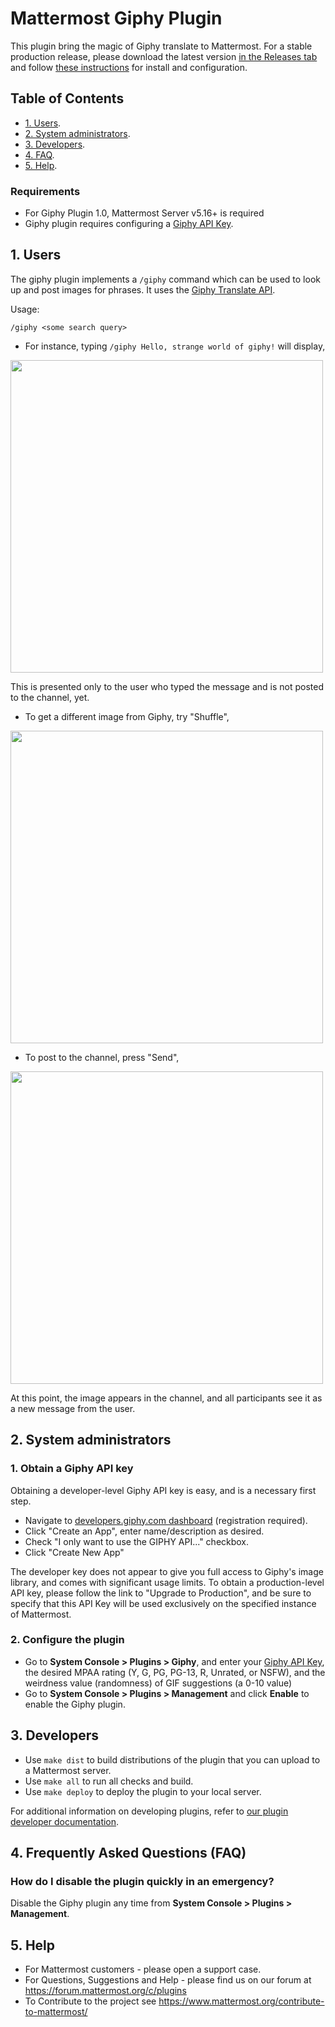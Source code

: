 # Mattermost Giphy Plugin

This plugin bring the magic of Giphy translate to Mattermost. For a stable
production release, please download the latest version [in the Releases
tab](https://github.com/mattermost/mattermost-plugin-giphy/releases) and follow
[these instructions](#2-configuration) for install and configuration.

## Table of Contents

 - [1. Users](#1-users).
 - [2. System administrators](#2-system-administrators).
 - [3. Developers](#3-developers).
 - [4. FAQ](#4-frequently-asked-questions-faq).
 - [5. Help](#5-help).
 
### Requirements

- For Giphy Plugin 1.0, Mattermost Server v5.16+ is required
- Giphy plugin requires configuring a [Giphy API
  Key](https://developers.giphy.com/faq). 

## 1. Users

The giphy plugin implements a `/giphy` command which can be used to look up and
post images for phrases.  It uses the [Giphy Translate
API](https://developers.giphy.com/docs/api/endpoint#translate).

Usage:
```
/giphy <some search query>
```

- For instance, typing `/giphy Hello, strange world of giphy!` will display,
<img src="https://user-images.githubusercontent.com/1187448/63696085-cf806780-c7ce-11e9-9c77-a4fa8c693bf0.png" width="500"/>

This is presented only to the user who typed the message and is not posted to
the channel, yet.

- To get a different image from Giphy, try "Shuffle",
<img src="https://user-images.githubusercontent.com/1187448/63696144-f0e15380-c7ce-11e9-9949-6aced7b29a51.png" width="500"/>


- To post to the channel, press "Send",
<img src="https://user-images.githubusercontent.com/1187448/63696271-3140d180-c7cf-11e9-8a77-f93c9868e9ae.png" width="500"/>

At this point, the image appears in the channel, and all participants see it as
a new message from the user.

## 2. System administrators

### 1. Obtain a Giphy API key
Obtaining a developer-level Giphy API key is easy, and is a necessary first step.
- Navigate to [developers.giphy.com dashboard](https://developers.giphy.com/dashboard/) (registration required).
- Click "Create an App", enter name/description as desired.
- Check "I only want to use the GIPHY API..." checkbox.
- Click "Create New App"

The developer key does not appear to give you full access to Giphy's image
library, and comes with significant usage limits.  To obtain a production-level
API key, please follow the link to "Upgrade to Production", and be sure to
specify that this API Key will be used exclusively on the specified instance of
Mattermost.

### 2. Configure the plugin

- Go to **System Console > Plugins > Giphy**, and enter your [Giphy API
  Key](https://developers.giphy.com/faq), the desired MPAA rating (Y, G, PG,
  PG-13, R, Unrated, or NSFW), and the weirdness value (randomness) of GIF
  suggestions (a 0-10 value)
- Go to **System Console > Plugins > Management** and click **Enable** to
   enable the Giphy plugin.

## 3. Developers

- Use `make dist` to build distributions of the plugin that you can upload to a
  Mattermost server.
- Use `make all` to run all checks and build.
- Use `make deploy` to deploy the plugin to your local server.

For additional information on developing plugins, refer to [our plugin developer documentation](https://developers.mattermost.com/extend/plugins/).

## 4. Frequently Asked Questions (FAQ)

### How do I disable the plugin quickly in an emergency?

Disable the Giphy plugin any time from **System Console > Plugins >
Management**. 

## 5. Help

- For Mattermost customers - please open a support case.
- For Questions, Suggestions and Help - please find us on our forum at
  https://forum.mattermost.org/c/plugins
- To Contribute to the project see
  https://www.mattermost.org/contribute-to-mattermost/
